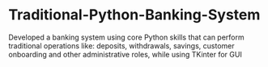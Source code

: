 # Traditional-Python-Banking-System
Developed a banking system using core Python skills that can perform traditional operations like: deposits, withdrawals, savings, customer onboarding and other administrative roles, while using TKinter for GUI
